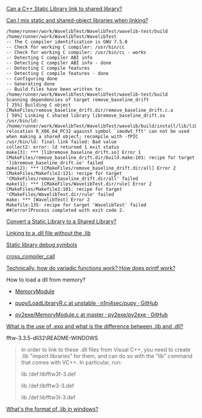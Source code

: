 [Can a C++ Static Library link to shared library?](https://stackoverflow.com/questions/1242820/can-a-c-static-library-link-to-shared-library)

[Can I mix static and shared-object libraries when linking?](https://stackoverflow.com/questions/2954387/can-i-mix-static-and-shared-object-libraries-when-linking)

```
/home/runner/work/WavelibTest/WavelibTest/wavelib-test/build
/home/runner/work/WavelibTest/WavelibTest
-- The C compiler identification is GNU 7.5.0
-- Check for working C compiler: /usr/bin/cc
-- Check for working C compiler: /usr/bin/cc - works
-- Detecting C compiler ABI info
-- Detecting C compiler ABI info - done
-- Detecting C compile features
-- Detecting C compile features - done
-- Configuring done
-- Generating done
-- Build files have been written to: /home/runner/work/WavelibTest/WavelibTest/wavelib-test/build
Scanning dependencies of target remove_baseline_drift
[ 25%] Building C object CMakeFiles/remove_baseline_drift.dir/remove_baseline_drift.c.o
[ 50%] Linking C shared library libremove_baseline_drift.so
/usr/bin/ld: /home/runner/work/WavelibTest/WavelibTest/wavelib/build/install/lib/libwavelib.a(wavelib.c.o): relocation R_X86_64_PC32 against symbol `imodwt_fft' can not be used when making a shared object; recompile with -fPIC
/usr/bin/ld: final link failed: Bad value
collect2: error: ld returned 1 exit status
make[3]: *** [libremove_baseline_drift.so] Error 1
CMakeFiles/remove_baseline_drift.dir/build.make:101: recipe for target 'libremove_baseline_drift.so' failed
make[2]: *** [CMakeFiles/remove_baseline_drift.dir/all] Error 2
CMakeFiles/Makefile2:121: recipe for target 'CMakeFiles/remove_baseline_drift.dir/all' failed
make[1]: *** [CMakeFiles/WavelibTest.dir/rule] Error 2
CMakeFiles/Makefile2:101: recipe for target 'CMakeFiles/WavelibTest.dir/rule' failed
make: *** [WavelibTest] Error 2
Makefile:135: recipe for target 'WavelibTest' failed
##[error]Process completed with exit code 2.
```

[Convert a Static Library to a Shared Library?](https://stackoverflow.com/questions/655163/convert-a-static-library-to-a-shared-library)

[Linking to a .dll file without the .lib](https://stackoverflow.com/questions/45030749/linking-to-a-dll-file-without-the-lib)

[Static library debug symbols](https://stackoverflow.com/questions/7575298/static-library-debug-symbols)

[cross_compiler_call](https://github.com/jbandela/cross_compiler_call)

[Technically, how do variadic functions work? How does printf work?](https://stackoverflow.com/questions/23104628/technically-how-do-variadic-functions-work-how-does-printf-work)

How to load a dll from memory?

- [MemoryModule](https://github.com/fancycode/MemoryModule)

- [pupy/LoadLibraryR.c at unstable · n1nj4sec/pupy · GitHub](https://github.com/n1nj4sec/pupy/blob/unstable/client/sources/LoadLibraryR.c)

- [py2exe/MemoryModule.c at master · py2exe/py2exe · GitHub](https://github.com/py2exe/py2exe/blob/master/source/MemoryModule.c)

[What is the use of .exp and what is the difference between .lib and .dll?](https://stackoverflow.com/questions/2727020/what-is-the-use-of-exp-and-what-is-the-difference-between-lib-and-dll)

fftw-3.3.5-dll32\README-WINDOWS

> In order to link to these .dll files from Visual C++, you need to create .lib "import libraries" for them, and can do so with the "lib" command that comes with VC++.  In particular, run:
> 
>   lib /def:libfftw3f-3.def
>   
>   lib /def:libfftw3-3.def
>   
>   lib /def:libfftw3l-3.def

[What's the format of .lib in windows?](https://stackoverflow.com/questions/3811437/whats-the-format-of-lib-in-windows)
